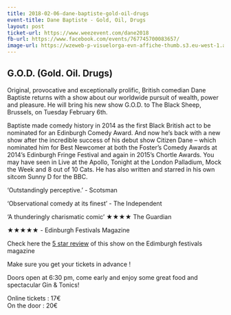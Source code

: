 ```yaml
---
title: 2018-02-06-dane-baptiste-gold-oil-drugs
event-title: Dane Baptiste - Gold, Oil, Drugs
layout: post
ticket-url: https://www.weezevent.com/dane2018
fb-url: https://www.facebook.com/events/767745700083657/
image-url: https://wzeweb-p-visuelorga-evn-affiche-thumb.s3.eu-west-1.amazonaws.com/affiche_302069.thumb53700.1512984164.jpg
---
```

## G.O.D. (Gold. Oil. Drugs)

Original, provocative and exceptionally prolific, British comedian Dane Baptiste returns with a show about our worldwide pursuit of wealth, power and pleasure. He will bring his new show G.O.D. to The Black Sheep, Brussels, on Tuesday February 6th.

Baptiste made comedy history in 2014 as the first Black British act to be nominated for an Edinburgh Comedy Award. And now he’s back with a new show after the incredible success of his debut show Citizen Dane – which nominated him for Best Newcomer at both the Foster’s Comedy Awards at 2014’s Edinburgh Fringe Festival and again in 2015’s Chortle Awards. You may have seen in Live at the Apollo, Tonight at the London Palladium, Mock the Week and 8 out of 10 Cats. He has also written and starred in his own sitcom Sunny D for the BBC.

 ‘Outstandingly perceptive.’ - Scotsman

‘Observational comedy at its finest’ - The Independent

‘A thunderingly charismatic comic’ ★★★★ The Guardian

★★★★★ - Edinburgh Festivals Magazine

Check here the [5 star review](http://www.edfestmag.com/dane-baptiste-g-o-d-gold-oil-drugs/) of this show on the Edimburgh festivals magazine

Make sure you get your tickets in advance !

Doors open at 6:30 pm, come early and enjoy some great food and spectacular Gin & Tonics!

Online tickets : 17€  
On the door : 20€